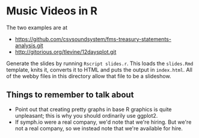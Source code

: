 Music Videos in R
====
The two examples are at

* https://github.com/csvsoundsystem/fms-treasury-statements-analysis.git
* http://gitorious.org/tlevine/12daysplot.git

Generate the slides by running `Rscript slides.r`. This loads the
`slides.Rmd` template, knits it, converts it to HTML and puts the output
in `index.html`. All of the webby files in this directory allow that
file to be a slideshow.

## Things to remember to talk about

* Point out that creating pretty graphs in base R graphics is quite unpleasant;
    this is why you should ordinarily use ggplot2.
* If symph.io were a real company, we'd note that we're hiring. But we're not a
    real company, so we instead note that we're available for hire.
